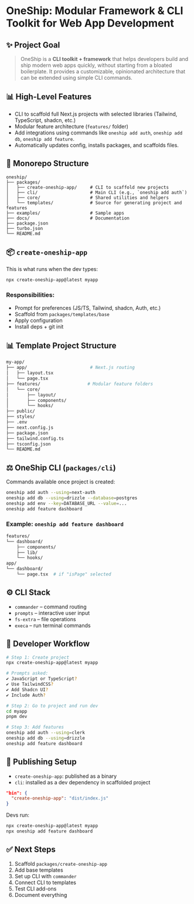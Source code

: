 # OneShip: Modular Framework & CLI Toolkit for Web App Development

## ✨ Project Goal

> OneShip is a **CLI toolkit + framework** that helps developers build and ship modern web apps quickly, without starting from a bloated boilerplate. It provides a customizable, opinionated architecture that can be extended using simple CLI commands.

## 📊 High-Level Features

- CLI to scaffold full Next.js projects with selected libraries (Tailwind, TypeScript, shadcn, etc.)
- Modular feature architecture (`features/` folder)
- Add integrations using commands like `oneship add auth`, `oneship add db`, `oneship add feature`.
- Automatically updates config, installs packages, and scaffolds files.

## 🏐 Monorepo Structure

```
oneship/
├── packages/
│   ├── create-oneship-app/     # CLI to scaffold new projects
│   ├── cli/                    # Main CLI (e.g., `oneship add auth`)
│   ├── core/                   # Shared utilities and helpers
│   └── templates/              # Source for generating project and features
├── examples/                   # Sample apps
├── docs/                       # Documentation
├── package.json
├── turbo.json
└── README.md
```

## 📦 `create-oneship-app`

This is what runs when the dev types:

```bash
npx create-oneship-app@latest myapp
```

### Responsibilities:

- Prompt for preferences (JS/TS, Tailwind, shadcn, Auth, etc.)
- Scaffold from `packages/templates/base`
- Apply configuration
- Install deps + git init

## 📊 Template Project Structure

```bash
my-app/
├── app/                        # Next.js routing
│   ├── layout.tsx
│   └── page.tsx
├── features/                  # Modular feature folders
│   └── core/
│       ├── layout/
│       ├── components/
│       └── hooks/
├── public/
├── styles/
├── .env
├── next.config.js
├── package.json
├── tailwind.config.ts
├── tsconfig.json
└── README.md
```

## ⚖️ OneShip CLI (`packages/cli`)

Commands available once project is created:

```bash
oneship add auth --using=next-auth
oneship add db --using=drizzle --database=postgres
oneship add env --key=DATABASE_URL --value=...
oneship add feature dashboard
```

### Example: `oneship add feature dashboard`

```bash
features/
└── dashboard/
    ├── components/
    ├── lib/
    └── hooks/
app/
└── dashboard/
    └── page.tsx  # if "isPage" selected
```

## ⚙️ CLI Stack

- `commander` – command routing
- `prompts` – interactive user input
- `fs-extra` – file operations
- `execa` – run terminal commands

## 🚀 Developer Workflow

```bash
# Step 1: Create project
npx create-oneship-app@latest myapp

# Prompts asked:
✔ JavaScript or TypeScript?
✔ Use TailwindCSS?
✔ Add Shadcn UI?
✔ Include Auth?

# Step 2: Go to project and run dev
cd myapp
pnpm dev

# Step 3: Add features
oneship add auth --using=clerk
oneship add db --using=drizzle
oneship add feature dashboard
```

## 🚜 Publishing Setup

- `create-oneship-app`: published as a binary
- `cli`: installed as a dev dependency in scaffolded project

```json
"bin": {
  "create-oneship-app": "dist/index.js"
}
```

Devs run:

```bash
npx create-oneship-app@latest myapp
npx oneship add feature dashboard
```

## ✅ Next Steps

1. Scaffold `packages/create-oneship-app`
2. Add base templates
3. Set up CLI with `commander`
4. Connect CLI to templates
5. Test CLI add-ons
6. Document everything
